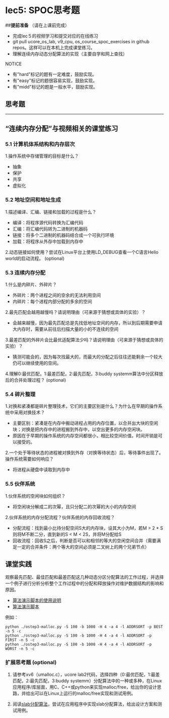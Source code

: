# lec5: SPOC思考题

##**提前准备**
（请在上课前完成）

- 完成lec５的视频学习和提交对应的在线练习
- git pull ucore_os_lab, v9_cpu, os_course_spoc_exercises in github repos。这样可以在本机上完成课堂练习。
- 理解连续内存动态分配算法的实现（主要自学和网上查找）

NOTICE
- 有"hard"标记的题有一定难度，鼓励实现。
- 有"easy"标记的题很容易实现，鼓励实现。
- 有"midd"标记的题是一般水平，鼓励实现。


## 思考题
---

## “连续内存分配”与视频相关的课堂练习

### 5.1 计算机体系结构和内存层次

1.操作系统中存储管理的目标是什么？
+ 抽象
+ 保护
+ 共享
+ 虚拟化

### 5.2 地址空间和地址生成
1.描述编译、汇编、链接和加载的过程是什么？
+ 编译：将程序源代码转换为汇编代码
+ 汇编：将汇编代码转为二进制的机器码
+ 链接：将多个二进制的机器码结合成一个可执行环境
+ 加载：将程序从外存中加载到内存中

2.动态链接如何使用？尝试在Linux平台上使用LD_DEBUG查看一个C语言Hello world的启动流程。  (optional)


### 5.3 连续内存分配
1.什么是内碎片、外碎片？
+ 外碎片：两个进程之间的空余的无法利用空间
+ 内碎片：每个进程内部分配的多余的空间

2.最先匹配会越用越慢吗？请说明理由（可来源于猜想或具体的实验）？
+ 会越来越慢，因为最先匹配总是先找低地址空间的内存，所以到后期需要申请大内存时，需要从前往后扫描大量的小的不连续的空间

3.最差匹配的外碎片会比最优适配算法少吗？请说明理由（可来源于猜想或具体的实验）？
+ 猜测可能会的，因为每次找最大的，而最大的分配之后往往还能剩余一个较大仍可以继续使用的空间。

4.理解0:最优匹配，1:最差匹配，2:最先匹配，3:buddy systemm算法中分区释放后的合并处理过程？ (optional)


### 5.4 碎片整理
1.对换和紧凑都是碎片整理技术，它们的主要区别是什么？为什么在早期的操作系统中采用对换技术？  
+ 主要区别：紧凑是在内存中搬动进程占用的内存位置，以合并出大块的空闲块；对换是把内存中的进程搬到外存中，以空出更多的内存空闲块。
+ 原因在于早期的操作系统的内存空间都很小，相比较空间价值，时间开销是可以接受的。

2.一个处于等待状态的进程被对换到外存（对换等待状态）后，等待事件出现了。操作系统需要如何响应？
+ 将进程从硬盘中读取到内存中

### 5.5 伙伴系统
1.伙伴系统的空闲块如何组织？
+ 将空闲块分解成二的次幂，且只分配二的次幂的大小的内存空间

2.伙伴系统的内存分配流程？伙伴系统的内存回收流程？
+ 分配流程：找到最小比待分配空间S大的内存块，设其大小为M，若M > 2 * S则将M不断二分，直到新的S < M < 2S，并将M分配给S
+ 回收流程：回收S之后，判断是否可以和相邻的等大的空闲空间合并（需要满足一定的合并条件：两个等大的空间必须是二叉树上的两个兄弟节点）

## 课堂实践

观察最先匹配、最佳匹配和最差匹配这几种动态分区分配算法的工作过程，并选择一个例子进行分析分析整个工作过程中的分配和释放操作对维护数据结构的影响和原因。

  * [算法演示脚本的使用说明](https://github.com/chyyuu/os_tutorial_lab/blob/master/ostep/ostep3-malloc.md)
  * [算法演示脚本](https://github.com/chyyuu/os_tutorial_lab/blob/master/ostep/ostep3-malloc.py)

例如：
```
python ./ostep3-malloc.py -S 100 -b 1000 -H 4 -a 4 -l ADDRSORT -p BEST -n 5 -c
python ./ostep3-malloc.py -S 100 -b 1000 -H 4 -a 4 -l ADDRSORT -p FIRST -n 5 -c
python ./ostep3-malloc.py -S 100 -b 1000 -H 4 -a 4 -l ADDRSORT -p WORST -n 5 -c
```

### 扩展思考题 (optional)

1. 请参考xv6（umalloc.c），ucore lab2代码，选择四种（0:最优匹配，1:最差匹配，2:最先匹配，3:buddy systemm）分配算法中的一种或多种，在Linux应用程序/库层面，用C、C++或python来实现malloc/free，给出你的设计思路，并给出可以在Linux上运行的malloc/free实现和测试用例。


2. 阅读[slab分配算法](http://en.wikipedia.org/wiki/Slab_allocation)，尝试在应用程序中实现slab分配算法，给出设计方案和测试用例。
